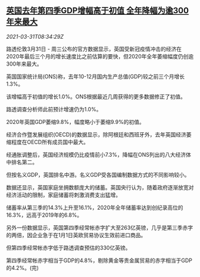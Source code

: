 <!--1617181262000-->
[英国去年第四季GDP增幅高于初值 全年降幅为逾300年来最大](https://cn.reuters.com/article/britain-gdp-q4-0331-wedn-idCNKBS2BN0ZD)
------

<div><i>2021-03-31T08:34:29Z</i></div><p>路透伦敦3月31日 - 周三公布的官方数据显示，英国受新冠疫情冲击的经济在2020年最后三个月的增长速度比之前估算的要快，但2020年全年萎缩幅度仍创逾300年来最大。</p><p>英国国家统计局(ONS)称，去年10-12月国内生产总值(GDP)较之前三个月增长1.3%。</p><p>该增幅高于初值的增长1.0%。ONS根据最近几周获得的更多数据修正了初值。</p><p>路透调查分析师此前预计增速仍为1.0%。</p><p>2020年英国GDP萎缩9.8%，幅度略小于萎缩9.9%的初值。</p><p>经济合作暨发展组织(OECD)的数据显示，除阿根廷和西班牙外，去年英国经济萎缩程度在OECD所有成员国中最大。</p><p>经通胀调整后，英国经济规模仍比疫情前小7.3%，降幅在ONS列出的八大经济体中排名第二。</p><p>但按名义GDP，英国排名中游。名义GDP受各国编制数据方式的不同影响较小。</p><p>数据还显示，英国家庭坐拥数额庞大的储蓄。英国央行认为，随着政府逐渐放宽对经济活动的限制，家庭储蓄将刺激消费支出猛增。</p><p>储蓄率从第三季的14.3%上升至16.1%，2020年全年储蓄率达到创纪录高位的16.3%，远高于2019年的6.8%。</p><p>另外一份数据显示，英国第四季经常帐赤字扩大至263亿英镑，几乎是第三季赤字的两倍，因企业急于在1月1日英欧贸易协议生效前进口商品。</p><p>但第四季经常帐赤字低于路透调查预估的330亿英镑。</p><p>第四季经常帐赤字相当于GDP的4.8%，剔除黄金等贵金属贸易的赤字相当于GDP的4.2%。(完)</p>

